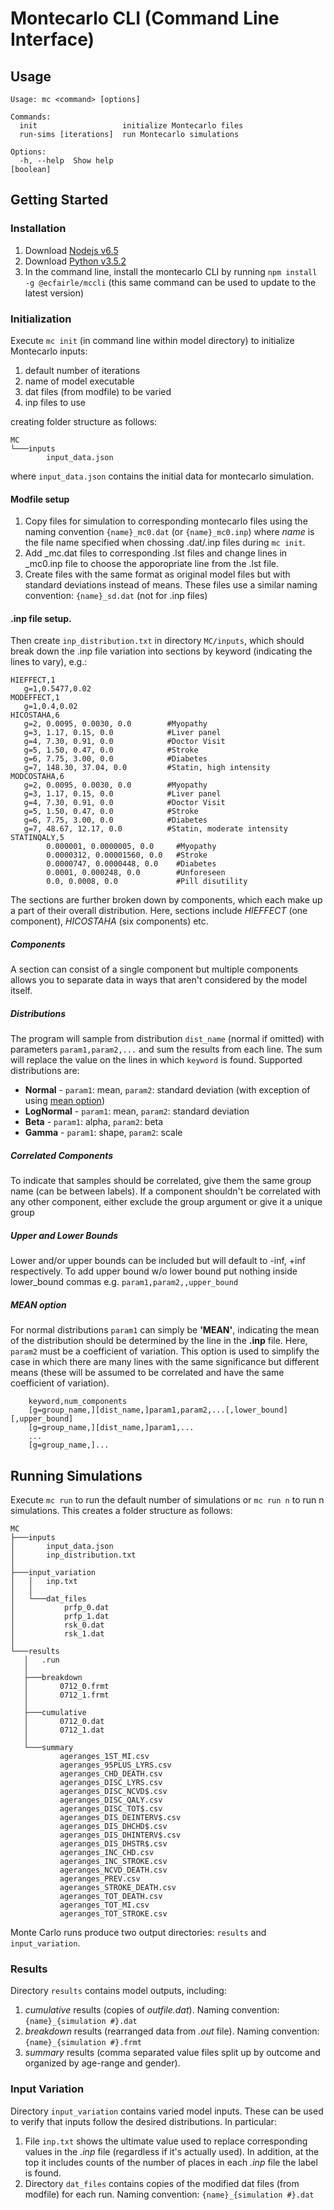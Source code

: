 # Montecarlo CLI (Command Line Interface)

## Usage
```
Usage: mc <command> [options]

Commands:
  init                   initialize Montecarlo files
  run-sims [iterations]  run Montecarlo simulations

Options:
  -h, --help  Show help                                                [boolean]
```

## Getting Started

### Installation
1. Download [Nodejs v6.5](https://nodejs.org/download/release/v6.5.0/node-v6.5.0-x64.msi)
2. Download [Python v3.5.2](https://www.python.org/ftp/python/3.5.2/python-3.5.2-amd64.exe)
3. In the command line, install the montecarlo CLI by running `npm install -g @ecfairle/mccli` (this same command can be used to update to the latest version)

### Initialization

Execute `mc init` (in command line within model directory) to initialize Montecarlo inputs:

1. default number of iterations
2. name of model executable
3. dat files (from modfile) to be varied
4. inp files to use   

creating folder structure as follows:
```
MC
└───inputs
        input_data.json
```
where `input_data.json` contains the initial data for montecarlo simulation.

#### Modfile setup
1. Copy files for simulation to corresponding montecarlo files using the naming convention `{name}_mc0.dat` (or `{name}_mc0.inp`) where *name* is the file name specified when chossing .dat/.inp files during `mc init`.
2. Add _mc.dat files to corresponding .lst files and change lines in _mc0.inp file to choose the apporopriate line from the .lst file.
3. Create files with the same format as original model files but with standard deviations instead of means. These files use a similar naming convention: `{name}_sd.dat` (not for .inp files)

#### .inp file setup.

Then create `inp_distribution.txt` in directory `MC/inputs`, which should break down the .inp file variation into sections by keyword (indicating the lines to vary), e.g.:
```
HIEFFECT,1
   g=1,0.5477,0.02
MODEFFECT,1
   g=1,0.4,0.02
HICOSTAHA,6
   g=2, 0.0095, 0.0030, 0.0        #Myopathy
   g=3, 1.17, 0.15, 0.0            #Liver panel
   g=4, 7.30, 0.91, 0.0            #Doctor Visit
   g=5, 1.50, 0.47, 0.0            #Stroke
   g=6, 7.75, 3.00, 0.0            #Diabetes
   g=7, 148.30, 37.04, 0.0         #Statin, high intensity 
MODCOSTAHA,6
   g=2, 0.0095, 0.0030, 0.0        #Myopathy
   g=3, 1.17, 0.15, 0.0            #Liver panel
   g=4, 7.30, 0.91, 0.0            #Doctor Visit
   g=5, 1.50, 0.47, 0.0            #Stroke
   g=6, 7.75, 3.00, 0.0            #Diabetes
   g=7, 48.67, 12.17, 0.0          #Statin, moderate intensity 
STATINQALY,5
        0.000001, 0.0000005, 0.0     #Myopathy
        0.0000312, 0.00001560, 0.0   #Stroke
        0.0000747, 0.0000448, 0.0    #Diabetes
        0.0001, 0.000248, 0.0        #Unforeseen
        0.0, 0.0008, 0.0             #Pill disutility
```

The sections are further broken down by components, which each make up a part of their overall distribution. Here, sections include *HIEFFECT* (one component), *HICOSTAHA* (six components) etc.

##### Components
A section can consist of a single component but multiple components allows you to separate data in ways that aren't considered by the model itself. 

##### Distributions
The program will sample from distribution `dist_name` (normal if omitted) with parameters `param1,param2,...` and sum the results from each line. The sum will replace the value on the lines in which `keyword` is found. Supported distributions are:

- **Normal** - `param1`: mean, `param2`: standard deviation (with exception of using [mean option](#mean-option))
- **LogNormal** - `param1`: mean, `param2`: standard deviation 
- **Beta** - `param1`: alpha, `param2`: beta
- **Gamma** - `param1`: shape, `param2`: scale

##### Correlated Components
To indicate that samples should be correlated, give them the same group name (can be between labels). If a component shouldn't be correlated with any other component, either exclude the group argument or give it a unique group

##### Upper and Lower Bounds
Lower and/or upper bounds can be included but will default to -inf, +inf respectively. To add upper bound w/o lower bound put nothing inside lower_bound commas e.g. `param1,param2,,upper_bound`

##### MEAN option

For normal distributions `param1` can simply be **'MEAN'**, indicating the mean of the distribution should be determined by the line in the **.inp** file. Here, `param2` must be a coefficient of variation. This option is used to simplify the case in which there are many lines with the same significance but different means (these will be assumed to be correlated and have the same coefficient of variation).


```
    keyword,num_components 
    [g=group_name,][dist_name,]param1,param2,...[,lower_bound][,upper_bound]  
    [g=group_name,][dist_name,]param1,...   
    ... 
    [g=group_name,]...
 ```


## Running Simulations

Execute `mc run` to run the default number of simulations or `mc run n` to run n simulations. This creates a folder structure as follows:
```
MC
├───inputs
│       input_data.json
│       inp_distribution.txt
│
├───input_variation
│   │   inp.txt
│   │
│   └───dat_files
│           prfp_0.dat
│           prfp_1.dat
│           rsk_0.dat
│           rsk_1.dat
│
└───results
   │   .run
   │
   ├───breakdown
   │       0712_0.frmt
   │       0712_1.frmt
   │
   ├───cumulative
   │       0712_0.dat
   │       0712_1.dat
   │
   └───summary
           ageranges_1ST_MI.csv
           ageranges_95PLUS_LYRS.csv
           ageranges_CHD_DEATH.csv
           ageranges_DISC_LYRS.csv
           ageranges_DISC_NCVD$.csv
           ageranges_DISC_QALY.csv
           ageranges_DISC_TOT$.csv
           ageranges_DIS_DEINTERV$.csv
           ageranges_DIS_DHCHD$.csv
           ageranges_DIS_DHINTERV$.csv
           ageranges_DIS_DHSTR$.csv
           ageranges_INC_CHD.csv
           ageranges_INC_STROKE.csv
           ageranges_NCVD_DEATH.csv
           ageranges_PREV.csv
           ageranges_STROKE_DEATH.csv
           ageranges_TOT_DEATH.csv
           ageranges_TOT_MI.csv
           ageranges_TOT_STROKE.csv
```
Monte Carlo runs produce two output directories: `results` and `input_variation`. 

### Results
Directory `results` contains model outputs, including: 

1. *cumulative* results (copies of *outfile.dat*). Naming convention: `{name}_{simulation #}.dat`
2. *breakdown* results (rearranged data from *.out* file). Naming convention: `{name}_{simulation #}.frmt`
3. *summary* results (comma separated value files split up by outcome and organized by age-range and gender).

### Input Variation

Directory `input_variation` contains varied model inputs. These can be used to verify that inputs follow the desired distributions. In particular:

1. File `inp.txt` shows the ultimate value used to replace corresponding values in the *.inp* file (regardless if it's actually used). In addition, at the top it includes counts of the number of places in each *.inp* file the label is found.
2. Directory `dat_files` contains copies of the modified dat files (from modfile) for each run. Naming convention: `{name}_{simulation #}.dat`
